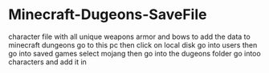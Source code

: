 # Minecraft-Dugeons-SaveFile
character file with all unique weapons armor and bows
to add the data to minecraft dungeons go to this pc then click on local disk go into users then go into saved games select mojang then go into the dugeons folder go intoo characters and add it in 

